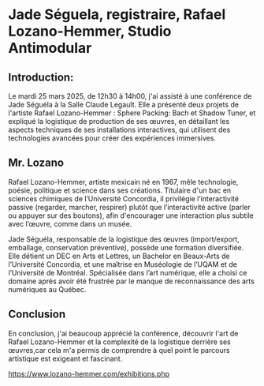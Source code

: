 # Jade Séguela, registraire, Rafael Lozano-Hemmer, Studio Antimodular #

## Introduction: ##

Le mardi 25 mars 2025, de 12h30 à 14h00, j'ai assisté à une conférence de Jade Séguéla à la Salle Claude Legault. Elle a présenté deux projets de l'artiste Rafael Lozano-Hemmer : Sphere Packing: Bach et Shadow Tuner, et expliqué la logistique de production de ses œuvres, en détaillant les aspects techniques de ses installations interactives, qui utilisent des technologies avancées pour créer des expériences immersives.

## Mr. Lozano ##

Rafael Lozano-Hemmer, artiste mexicain né en 1967, mêle technologie, poésie, politique et science dans ses créations. Titulaire d'un bac en sciences chimiques de l’Université Concordia, il privilégie l’interactivité passive (regarder, marcher, respirer) plutôt que l’interactivité active (parler ou appuyer sur des boutons), afin d'encourager une interaction plus subtile avec l’œuvre, comme dans un musée.

Jade Séguéla, responsable de la logistique des œuvres (import/export, emballage, conservation préventive), possède une formation diversifiée. Elle détient un DEC en Arts et Lettres, un Bachelor en Beaux-Arts de l’Université Concordia, et une maîtrise en Muséologie de l’UQAM et de l’Université de Montréal. Spécialisée dans l’art numérique, elle a choisi ce domaine après avoir été frustrée par le manque de reconnaissance des arts numériques au Québec.


## Conclusion ##

En conclusion,  j'ai beaucoup apprécié la conférence, découvrir l'art de Rafael Lozano-Hemmer et la complexité de la logistique derrière ses œuvres,car cela m'a permis de comprendre à quel point le parcours artistique est exigeant et fascinant.


https://www.lozano-hemmer.com/exhibitions.php
